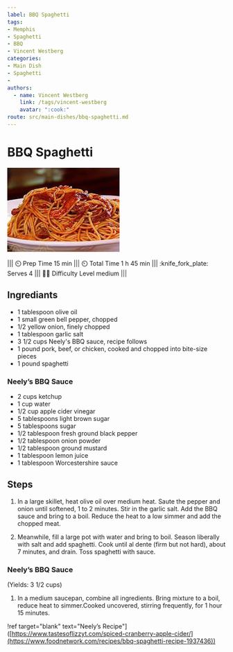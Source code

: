 ```yaml
---
label: BBQ Spaghetti
tags:
- Memphis
- Spaghetti
- BBQ
- Vincent Westberg
categories:
- Main Dish
- Spaghetti
- 
authors:
  - name: Vincent Westberg
    link: /tags/vincent-westberg
    avatar: ":cook:"
route: src/main-dishes/bbq-spaghetti.md
---
```


# BBQ Spaghetti
![Alt text](../static/banners/bbs.jpeg)

||| :timer_clock: Prep Time
 15 min
||| :timer_clock: Total Time
1 h 45 min
||| :knife_fork_plate: Serves
4
||| :cook: Difficulty Level
medium
|||

## Ingrediants
- 1 tablespoon olive oil
- 1 small green bell pepper, chopped
- 1/2 yellow onion, finely chopped
- 1 tablespoon garlic salt
- 3 1/2 cups Neely's BBQ sauce, recipe follows
- 1 pound pork, beef, or chicken, cooked and chopped into bite-size pieces
- 1 pound spaghetti
### Neely’s BBQ Sauce
- 2 cups ketchup
- 1 cup water
- 1/2 cup apple cider vinegar
- 5 tablespoons light brown sugar
- 5 tablespoons sugar
- 1/2 tablespoon fresh ground black pepper
- 1/2 tablespoon onion powder
- 1/2 tablespoon ground mustard
- 1 tablespoon lemon juice
- 1 tablespoon Worcestershire sauce


## Steps
1. In a large skillet, heat olive oil over medium heat. Saute the pepper and onion until softened, 1 to 2 minutes. Stir in the garlic salt. Add the BBQ sauce and bring to a boil. Reduce the heat to a low simmer and add the chopped meat. 

2.  Meanwhile, fill a large pot with water and bring to boil. Season liberally with salt and add spaghetti. Cook until al dente (firm but not hard), about 7 minutes, and drain. Toss spaghetti with sauce. 

### Neely’s BBQ Sauce 
(Yields: 3 1/2 cups)
1. In a medium saucepan, combine all ingredients. Bring mixture to a boil, reduce heat to simmer.Cooked uncovered, stirring frequently, for 1 hour 15 minutes.


!ref target="blank" text="Neely’s Recipe"]([https://www.tastesoflizzyt.com/spiced-cranberry-apple-cider/](https://www.foodnetwork.com/recipes/bbq-spaghetti-recipe-1937436))

<!--- Different Styles of Resources for the bottom of the page

## Resources 
[!ref target="blank" text="Recipe"](https://www.tastesoflizzyt.com/spiced-cranberry-apple-cider/)
[!ref target="blank" text="Archive"](https://archive.is/xONP1)

## Picture of recipe card stored on GitHub

==- Recipe (front)
![](/static/recipes/butter-pecan-cake-front.jpg)
==- Recipe (back)
![](/static/recipes/butter-pecan-cake-back.jpg)

-->
